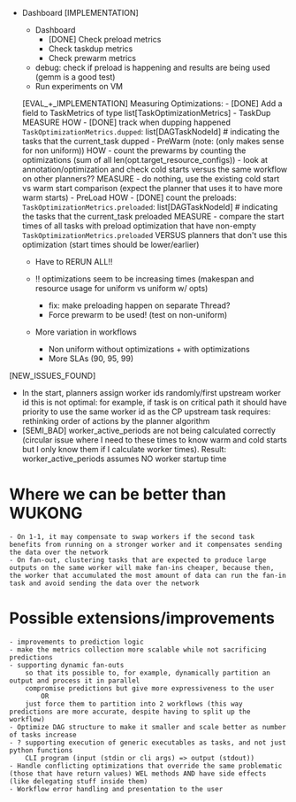 - Dashboard
    [IMPLEMENTATION]
    - Dashboard
        - [DONE] Check preload metrics
        - Check taskdup metrics
        - Check prewarm metrics
    - debug: check if preload is happening and results are being used (gemm is a good test)
    - Run experiments on VM

    [EVAL_+_IMPLEMENTATION] Measuring Optimizations:
        - [DONE] Add a field to TaskMetrics of type list[TaskOptimizationMetrics]
        - TaskDup
            MEASURE 
            HOW
            - [DONE] track when dupping happened
                `TaskOptimizationMetrics.dupped`: list[DAGTaskNodeId] # indicating the tasks that the current_task dupped
        - PreWarm (note: (only makes sense for non uniform))
            HOW
            - count the prewarms by counting the optimizations (sum of all len(opt.target_resource_configs))
            - look at annotation/optimization and check cold starts versus the same workflow on other planners??
            MEASURE
            - do nothing, use the existing cold start vs warm start comparison (expect the planner that uses it to have more warm starts)
        - PreLoad
            HOW
            - [DONE] count the preloads: `TaskOptimizationMetrics.preloaded`: list[DAGTaskNodeId] # indicating the tasks that the current_task preloaded
            MEASURE
            - compare the start times of all tasks with preload optimization that have non-empty `TaskOptimizationMetrics.preloaded` VERSUS planners that don't use this optimization (start times should be lower/earlier)

    - Have to RERUN ALL!!
    - !! optimizations seem to be increasing times (makespan and resource usage for uniform vs uniform w/ opts)
        - fix: make preloading happen on separate Thread?
        - Force prewarm to be used! (test on non-uniform)
    
    - More variation in workflows
        - Non uniform without optimizations + with optimizations
        - More SLAs (90, 95, 99)

[NEW_ISSUES_FOUND]
- In the start, planners assign worker ids randomly/first upstream worker id
    this is not optimal: for example, if task is on critical path it should have priority to use the same worker id as the CP upstream task
    requires: rethinking order of actions by the planner algorithm
- [SEMI_BAD] worker_active_periods are not being calculated correctly (circular issue where I need to these times to know warm and cold starts but I only know them if I calculate worker times). Result: worker_active_periods assumes NO worker startup time

# Where we can be better than WUKONG
    - On 1-1, it may compensate to swap workers if the second task benefits from running on a stronger worker and it compensates sending the data over the network
    - On fan-out, clustering tasks that are expected to produce large outputs on the same worker will make fan-ins cheaper, because then, the worker that accumulated the most amount of data can run the fan-in task and avoid sending the data over the network

# Possible extensions/improvements
    - improvements to prediction logic
    - make the metrics collection more scalable while not sacrificing predictions
    - supporting dynamic fan-outs
        so that its possible to, for example, dynamically partition an output and process it in parallel
        compromise predictions but give more expressiveness to the user 
            OR
        just force them to partition into 2 workflows (this way predictions are more accurate, despite having to split up the workflow)
    - Optimize DAG structure to make it smaller and scale better as number of tasks increase
    - ? supporting execution of generic executables as tasks, and not just python functions
        CLI program (input (stdin or cli args) => output (stdout))
    - Handle conflicting optimizations that override the same problematic (those that have return values) WEL methods AND have side effects (like delegating stuff inside them)
    - Workflow error handling and presentation to the user